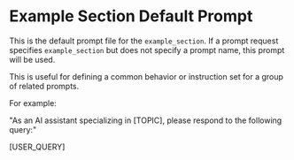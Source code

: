 # Example Section Default Prompt

This is the default prompt file for the `example_section`. If a prompt request specifies `example_section` but does not specify a prompt name, this prompt will be used.

This is useful for defining a common behavior or instruction set for a group of related prompts.

For example:

"As an AI assistant specializing in [TOPIC], please respond to the following query:"

[USER_QUERY]